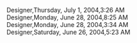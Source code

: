 ﻿Designer,Thursday, July 1, 2004,3:26 AM  Designer,Monday, June 28, 2004,8:25 AM  Designer,Monday, June 28, 2004,3:34 AM  Designer,Saturday, June 26, 2004,5:23 AM